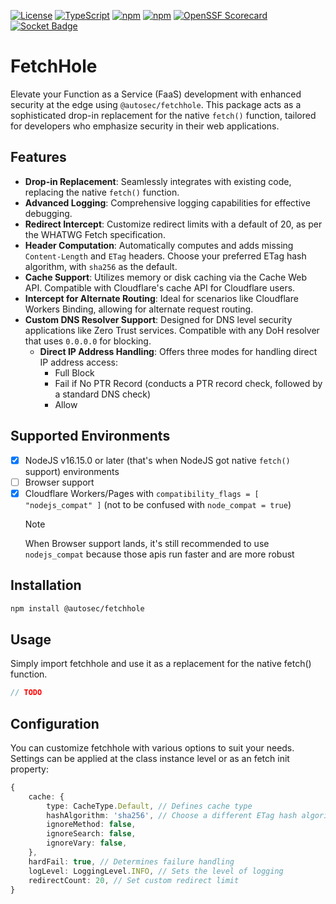 [![License](https://img.shields.io/github/license/autosec-network/FetchHole)](LICENSE)
[![TypeScript](https://badgen.net/npm/types/@autosec-network/FetchHole)](https://www.npmjs.com/package/@autosec/fetchhole)
[![npm](https://img.shields.io/npm/v/@autosec-network/FetchHole)](https://www.npmjs.com/package/@autosec/fetchhole)
[![npm](https://img.shields.io/npm/dm/@autosec-network/FetchHole)](https://www.npmjs.com/package/@autosec/fetchhole)
[![OpenSSF Scorecard](https://api.securityscorecards.dev/projects/github.com/autosec-network/FetchHole/badge)](https://securityscorecards.dev/viewer/?uri=github.com/autosec-network/FetchHole)
[![Socket Badge](https://socket.dev/api/badge/npm/package/@autosec-network/FetchHole)](https://socket.dev/npm/package/@autosec-network/FetchHole)

# FetchHole

Elevate your Function as a Service (FaaS) development with enhanced security at the edge using `@autosec/fetchhole`. This package acts as a sophisticated drop-in replacement for the native `fetch()` function, tailored for developers who emphasize security in their web applications.

## Features

-   **Drop-in Replacement**: Seamlessly integrates with existing code, replacing the native `fetch()` function.
-   **Advanced Logging**: Comprehensive logging capabilities for effective debugging.
-   **Redirect Intercept**: Customize redirect limits with a default of 20, as per the WHATWG Fetch specification.
-   **Header Computation**: Automatically computes and adds missing `Content-Length` and `ETag` headers. Choose your preferred ETag hash algorithm, with `sha256` as the default.
-   **Cache Support**: Utilizes memory or disk caching via the Cache Web API. Compatible with Cloudflare's cache API for Cloudflare users.
-   **Intercept for Alternate Routing**: Ideal for scenarios like Cloudflare Workers Binding, allowing for alternate request routing.
-   **Custom DNS Resolver Support**: Designed for DNS level security applications like Zero Trust services. Compatible with any DoH resolver that uses `0.0.0.0` for blocking.
    -   **Direct IP Address Handling**: Offers three modes for handling direct IP address access:
        -   Full Block
        -   Fail if No PTR Record (conducts a PTR record check, followed by a standard DNS check)
        -   Allow

## Supported Environments

-   [x] NodeJS v16.15.0 or later (that's when NodeJS got native `fetch()` support) environments
-   [ ] Browser support
-   [x] Cloudflare Workers/Pages with `compatibility_flags = [ "nodejs_compat" ]` (not to be confused with `node_compat = true`)
    > [!NOTE]
    > When Browser support lands, it's still recommended to use `nodejs_compat` because those apis run faster and are more robust

## Installation

```bash
npm install @autosec/fetchhole
```

## Usage

Simply import fetchhole and use it as a replacement for the native fetch() function.

```ts
// TODO
```

## Configuration

You can customize fetchhole with various options to suit your needs. Settings can be applied at the class instance level or as an fetch init property:

```ts
{
	cache: {
		type: CacheType.Default, // Defines cache type
		hashAlgorithm: 'sha256', // Choose a different ETag hash algorithm
		ignoreMethod: false,
		ignoreSearch: false,
		ignoreVary: false,
	},
	hardFail: true, // Determines failure handling
	logLevel: LoggingLevel.INFO, // Sets the level of logging
	redirectCount: 20, // Set custom redirect limit
}
```
